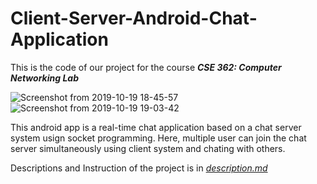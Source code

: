 # Client-Server-Android-Chat-Application

This is the code of our project for the course  ***CSE 362: Computer Networking Lab***
 
![Screenshot from 2019-10-19 18-45-57](https://user-images.githubusercontent.com/41442625/67145268-e6f54180-f2a1-11e9-8b61-80e494eb1dc3.png)
![Screenshot from 2019-10-19 19-03-42](https://user-images.githubusercontent.com/41442625/67145415-4142d200-f2a3-11e9-8e5d-1c98c0db46ca.png)

This android app is a real-time chat application based on a chat server system usign socket programming. Here, multiple user can join the chat server simultaneously using client system and chating with others.

Descriptions and Instruction of the project is in [*description.md*](https://github.com/BIJOY-SUST/Client-Server-Android-Chat-Application/blob/master/description.pdf)


